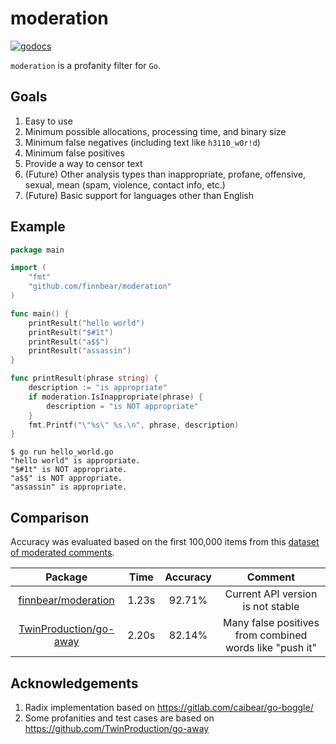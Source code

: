 # moderation

[![godocs](https://godoc.org/github.com/schollz/progressbar?status.svg)](https://godoc.org/github.com/finnbear/moderation)

`moderation` is a profanity filter for `Go`.

## Goals

1. Easy to use
2. Minimum possible allocations, processing time, and binary size
3. Minimum false negatives (including text like `h3110_w0r!d`)
4. Minimum false positives
5. Provide a way to censor text
6. (Future) Other analysis types than inappropriate, profane, offensive, sexual, mean (spam, violence, contact info, etc.)
7. (Future) Basic support for languages other than English

## Example
```go
package main

import (
	"fmt"
	"github.com/finnbear/moderation"
)

func main() {
	printResult("hello world")
	printResult("$#1t")
	printResult("a$$")
	printResult("assassin")
}

func printResult(phrase string) {
	description := "is appropriate"
	if moderation.IsInappropriate(phrase) {
		description = "is NOT appropriate"
	}
	fmt.Printf("\"%s\" %s.\n", phrase, description)
}

```

```console
$ go run hello_world.go
"hello world" is appropriate.
"$#1t" is NOT appropriate.
"a$$" is NOT appropriate.
"assassin" is appropriate.
```

## Comparison
Accuracy was evaluated based on the first 100,000 items from this [dataset of moderated comments](https://raw.githubusercontent.com/vzhou842/profanity-check/master/profanity_check/data/clean_data.csv).

|**Package**|**Time**|**Accuracy**|**Comment**|
|:-----:|:-----:|:-----:|:-----:|
|[finnbear/moderation](https://github.com/finnbear/moderation)|1.23s|92.71%|Current API version is not stable|
|[TwinProduction/go-away](https://github.com/TwinProduction/go-away)|2.20s|82.14%|Many false positives from combined words like "push it"|


## Acknowledgements

1. Radix implementation based on https://gitlab.com/caibear/go-boggle/
2. Some profanities and test cases are based on https://github.com/TwinProduction/go-away
